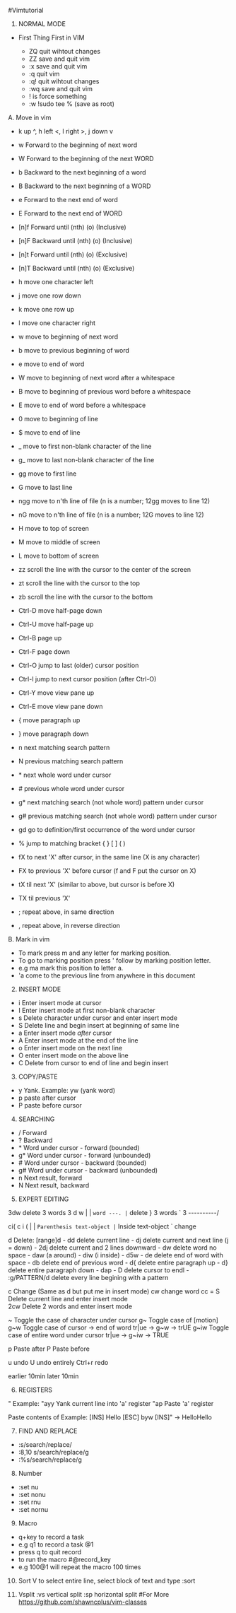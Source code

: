 #Vimtutorial

1. NORMAL MODE

 * First Thing First in VIM

    * ZQ quit wihtout changes
    * ZZ save and quit vim
    * :x save and quit vim
    * :q quit vim
    * :q! quit wihtout changes
    * :wq save and quit vim
    * ! is force something
    * :w !sudo tee % (save as root)

A. Move in vim

- k up ^, h left <, l right >, j down v

- w  Forward to the beginning of next word
- W  Forward to the beginning of the next WORD
- b  Backward to the next beginning of a word
- B  Backward to the next beginning of a WORD
- e  Forward to the next end of word
- E  Forward to the next end of WORD

- [n]f<o>  Forward until (nth) (o)  (Inclusive)
- [n]F<o>  Backward until (nth) (o) (Inclusive)
- [n]t<o>  Forward until (nth) (o)  (Exclusive)
- [n]T<o>  Backward until (nth) (o) (Exclusive)

- h   move one character left
- j   move one row down
- k   move one row up
- l   move one character right
- w   move to beginning of next word
- b   move to previous beginning of word
- e   move to end of word
- W   move to beginning of next word after a whitespace
- B   move to beginning of previous word before a whitespace
- E   move to end of word before a whitespace
- 0   move to beginning of line
- $   move to end of line
- _   move to first non-blank character of the line
- g_  move to last non-blank character of the line
- gg  move to first line
- G   move to last line
- ngg move to n'th line of file (n is a number; 12gg moves to line 12)
- nG  move to n'th line of file (n is a number; 12G moves to line 12)
- H   move to top of screen
- M   move to middle of screen
- L   move to bottom of screen

- zz  scroll the line with the cursor to the center of the screen
- zt  scroll the line with the cursor to the top
- zb  scroll the line with the cursor to the bottom

- Ctrl-D  move half-page down
- Ctrl-U  move half-page up
- Ctrl-B  page up
- Ctrl-F  page down
- Ctrl-O  jump to last (older) cursor position
- Ctrl-I  jump to next cursor position (after Ctrl-O)
- Ctrl-Y  move view pane up
- Ctrl-E  move view pane down

- { move paragraph up
- } move paragraph down

- n   next matching search pattern
- N   previous matching search pattern
- \*   next whole word under cursor
- \#   previous whole word under cursor
- g*  next matching search (not whole word) pattern under cursor
- g#  previous matching search (not whole word) pattern under cursor
- gd  go to definition/first occurrence of the word under cursor
- \%   jump to matching bracket { } [ ] ( )

- fX  to next 'X' after cursor, in the same line (X is any character)
- FX  to previous 'X' before cursor (f and F put the cursor on X)
- tX  til next 'X' (similar to above, but cursor is before X)
- TX  til previous 'X'
- ;   repeat above, in same direction
- ,   repeat above, in reverse direction

B. Mark in vim
- To mark press m and any letter for marking position.
- To go to marking position press ' follow by marking position letter.
- e.g ma mark this position to letter a.
- 'a come to the previous line from anywhere in this document


2. INSERT MODE

- i  Enter insert mode at cursor
- I  Enter insert mode at first non-blank character
- s  Delete character under cursor and enter insert mode
- S  Delete line and begin insert at beginning of same line
- a  Enter insert mode _after_ cursor
- A  Enter insert mode at the end of the line
- o  Enter insert mode on the next line
- O  enter insert mode on the above line
- C  Delete from cursor to end of line and begin insert


3. COPY/PASTE

- y Yank. Example: yw (yank word)
- p paste after cursor
- P paste before cursor


4. SEARCHING

- \/  Forward
- ?  Backward
- \*  Word under cursor - forward  (bounded)
- g* Word under cursor - forward  (unbounded)
- \#  Word under cursor - backward (bounded)
- g# Word under cursor - backward (unbounded)
- n  Next result, forward
- N  Next result, backward

5. EXPERT EDITING

3dw  delete 3 words
3 d w
| | ` word ---.
| ` delete     } 3 words
` 3 ----------/

ci(
c i (
| | ` Parenthesis text-object
| ` Inside text-object
` change



d  Delete: [range]d<motion>
    - dd  delete current line
    - dj  delete current and next line (j = down)
    - 2dj delete current and 2 lines downward
    - dw delete word no space
    - daw (a around)
    - diw (i inside)
    - d5w
    - de delete end of word with space
    - db delete end of previous word 
    - d{ delete entire paragraph up
    - d} delete entire paragraph down
    - dap
    - D delete cursor to endl
    - :g/PATTERN/d delete every line begining with a pattern

c  Change (Same as d but put me in insert mode)
    cw  change word
    cc = S  Delete current line and enter insert mode  
    2cw  Delete 2 words and enter insert mode

~   Toggle the case of character under cursor
g~  Toggle case of [motion]
    g~w  Toggle case of cursor -> end of word
        tr|ue -> g~w -> trUE
    g~iw  Toggle case of entire word under cursor
        tr|ue -> g~iw -> TRUE

p  Paste after
P  Paste before

u undo
U undo entirely
Ctrl+r redo

earlier 10min
later 10min


6. REGISTERS

"<reg>
    Example:
        "ayy  Yank current line into 'a' register
        "ap   Paste 'a' register

<C-r><reg>  Paste contents of <reg>
    Example:
        [INS] Hello [ESC] byw [INS]<C-r>" -> HelloHello

7. FIND AND REPLACE
- :s/search/replace/
- :8,10 s/search/replace/g
- :%s/search/replace/g

8. Number
- :set nu
- :set nonu
- :set rnu
- :set nornu

9. Macro
- q+key to record a task
- e.g q1 to record a task @1
- press q to quit record
- to run the macro #@record_key
- e.g 100@1 will repeat the macro 100 times

10. Sort
V to select entire line, select block of text and type
:sort

11. Vsplit
:vs vertical split
:sp horizontal split
#For More
https://github.com/shawncplus/vim-classes
